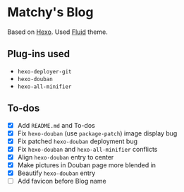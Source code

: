 # Matchy's Blog

Based on [Hexo](https://hexo.io/). Used [Fluid](https://github.com/fluid-dev/hexo-theme-fluid) theme.

## Plug-ins used

- `hexo-deployer-git`
- `hexo-douban`
- `hexo-all-minifier`

## To-dos

- [x] Add `README.md` and To-dos
- [x] Fix `hexo-douban` (use `package-patch`) image display bug
- [x] Fix patched `hexo-douban` deployment bug
- [x] Fix `hexo-douban` and `hexo-all-minifier` conflicts
- [x] Align `hexo-douban` entry to center
- [x] Make pictures in Douban page more blended in
- [x] Beautify `hexo-douban` entry
- [ ] Add favicon before Blog name
